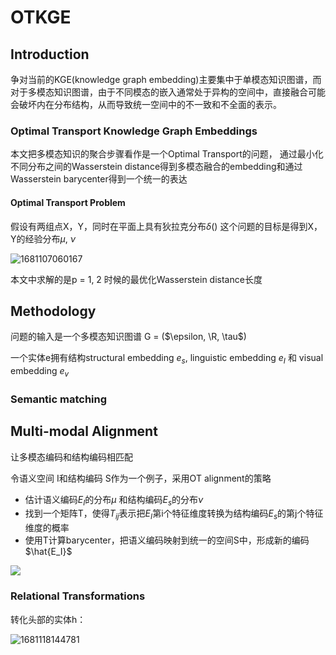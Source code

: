 # OTKGE

## Introduction

争对当前的KGE(knowledge graph embedding)主要集中于单模态知识图谱，而对于多模态知识图谱，由于不同模态的嵌入通常处于异构的空间中，直接融合可能会破坏内在分布结构，从而导致统一空间中的不一致和不全面的表示。 

### Optimal Transport Knowledge Graph Embeddings 

本文把多模态知识的聚合步骤看作是一个Optimal Transport的问题， 通过最小化不同分布之间的Wasserstein distance得到多模态融合的embedding和通过Wasserstein barycenter得到一个统一的表达

#### Optimal Transport Problem

假设有两组点X，Y，同时在平面上具有狄拉克分布$\delta()$ 这个问题的目标是得到X，Y的经验分布$\mu$, $\nu$

![1681107060167](C:\Users\ASUS\AppData\Roaming\Typora\typora-user-images\1681107060167.png)

本文中求解的是p = 1, 2 时候的最优化Wasserstein distance长度

## Methodology

问题的输入是一个多模态知识图谱 G = ($\epsilon, \R, \tau$)

一个实体e拥有结构structural embedding $e_s$, linguistic embedding $e_I$ 和 visual embedding $e_v$

### Semantic matching

## Multi-modal Alignment

让多模态编码和结构编码相匹配

令语义空间 I和结构编码 S作为一个例子，采用OT alignment的策略

+ 估计语义编码$E_I$的分布$\mu$ 和结构编码$E_s$的分布$\nu$
+ 找到一个矩阵T，使得$T_{ij}$表示把$E_I$第i个特征维度转换为结构编码$E_s$的第j个特征维度的概率
+ 使用T计算barycenter，把语义编码映射到统一的空间S中，形成新的编码$\hat{E_I}$

![](C:\Users\ASUS\AppData\Roaming\Typora\typora-user-images\1681222456963.png)

### Relational Transformations

转化头部的实体h：

![1681118144781](C:\Users\ASUS\AppData\Roaming\Typora\typora-user-images\1681118144781.png)
